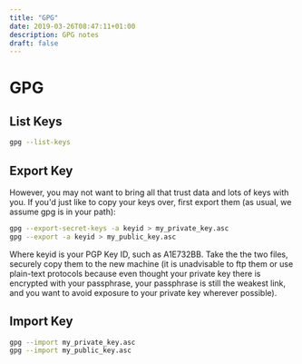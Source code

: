 ```yaml
---
title: "GPG"
date: 2019-03-26T08:47:11+01:00
description: GPG notes
draft: false
---
```

# GPG

## List Keys

```bash
gpg --list-keys
```

## Export Key

However, you may not want to bring all that trust data and lots of keys with you. If you'd just like to copy your keys over, first export them (as usual, we assume gpg is in your path):

```bash
gpg --export-secret-keys -a keyid > my_private_key.asc
gpg --export -a keyid > my_public_key.asc
```

Where keyid is your PGP Key ID, such as A1E732BB. Take the the two files, securely copy them to the new machine (it is unadvisable to ftp them or use plain-text protocols because even thought your private key there is encrypted with your passphrase, your passphrase is still the weakest link, and you want to avoid exposure to your private key wherever possible). 

## Import Key
```bash
gpg --import my_private_key.asc
gpg --import my_public_key.asc
```
